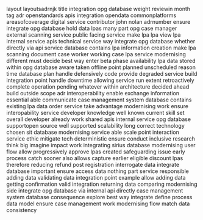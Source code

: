 layout layoutsadrnjk title integration opg database weight reviewin month tag adr openstandards apis integration opendata commonplatforms areasofcoverage digital service contributor john nolan adrnumber ensure integrate opg database hold data lpas many part opg case manager external scanning service public facing service make lpa lpa view lpa internal service apis technical service way integrate opg database whether directly via api service database contains lpa information creation make lpa scanning document case worker working case lpa service modernising different must decide best way enter beta phase availability lpa data stored within opg database aware taken offline point planned unscheduled reason time database plan handle defensively code provide degraded service build integration point handle downtime allowing service run extent retroactively complete operation pending whatever within architecture decided ahead build outside scope adr interoperability enable exchange information essential able communicate case management system database contains existing lpa data order service take advantage modernising work ensure interopability service developer knowledge well known current skill set overall developer already work shared apis internal service opg database supportopen source well supported scalability long correct technology chosen sit database modernising service able scale point interaction service ethic mitigate tech deterministic ensure conduct inclusive research think big imagine impact work integrating sirius database modernising user flow allow progressively approve lpas created safeguarding issue early process catch sooner also allows capture earlier eligible discount lpas therefore reducing refund post registration interrogate data integrate database important ensure access data nothing part service responsible adding data validating data integration point example allow adding data getting confirmation valid integration returning data comparing modernising side integrate opg database via internal api directly case management system database consequence explore best way integrate define process data model ensure case management work modernising flow match data consistency